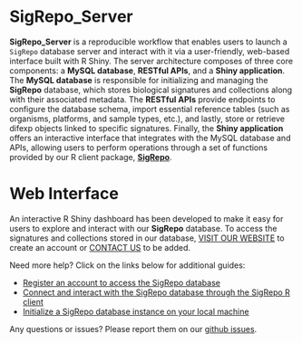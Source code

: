 
# SigRepo_Server

**SigRepo_Server** is a reproducible workflow that enables users to
launch a `SigRepo` database server and interact with it via a
user-friendly, web-based interface built with R Shiny. The server
architecture composes of three core components: a **MySQL database**,
**RESTful APIs**, and a **Shiny application**. The **MySQL database** is
responsible for initializing and managing the **SigRepo** database,
which stores biological signatures and collections along with their
associated metadata. The **RESTful APIs** provide endpoints to configure
the database schema, import essential reference tables (such as
organisms, platforms, and sample types, etc.), and lastly, store or
retrieve difexp objects linked to specific signatures. Finally, the
**Shiny application** offers an interactive interface that integrates
with the MySQL database and APIs, allowing users to perform operations
through a set of functions provided by our R client package,
[**SigRepo**](https://github.com/montilab/SigRepo).

# Web Interface

An interactive R Shiny dashboard has been developed to make it easy for
users to explore and interact with our **SigRepo** database. To access
the signatures and collections stored in our database,
<a href="https://sigrepo.org/">VISIT OUR WEBSITE</a> to create an
account or <a href="mailto:sigrepo@bu.edu">CONTACT US</a> to be added.

Need more help? Click on the links below for additional guides:

- [Register an account to access the SigRepo
  database](https://montilab.github.io/SigRepo_Server/articles/create_user_account.html)
- [Connect and interact with the SigRepo database through the SigRepo R
  client](https://montilab.github.io/SigRepo/home.html)
- [Initialize a SigRepo database instance on your local
  machine](https://montilab.github.io/SigRepo_Server/articles/install_sigrepo_locally.html)

Any questions or issues? Please report them on our [github
issues](https://github.com/montilab/SigRepo_Server/issues).
